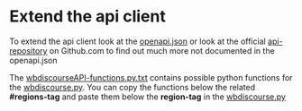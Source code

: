 # Extend the api client
To extend the api client look at the [openapi.json](https://docs.discourse.org/openapi.json) 
or look at the official [api-repository](https://github.com/discourse/discourse_api) on Github.com to find out much more not documented in the openapi.json

The [wbdiscourseAPI-functions.py.txt](./wbdiscourseAPI-functions.py.txt) contains possible python functions for the [wbdiscourse.py](./wbdiscourse.py).
You can copy the functions below the related **#regions-tag** and paste them below the **region-tag** in the [wbdiscourse.py](./wbdiscourse.py)